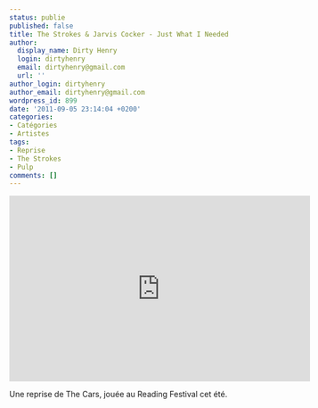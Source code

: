 ```yaml
---
status: publie
published: false
title: The Strokes & Jarvis Cocker - Just What I Needed
author:
  display_name: Dirty Henry
  login: dirtyhenry
  email: dirtyhenry@gmail.com
  url: ''
author_login: dirtyhenry
author_email: dirtyhenry@gmail.com
wordpress_id: 899
date: '2011-09-05 23:14:04 +0200'
categories:
- Catégories
- Artistes
tags:
- Reprise
- The Strokes
- Pulp
comments: []
---
```

<iframe width="540" height="333" src="http://www.youtube.com/embed/GfBjR8ihAQ8" frameborder="0" allowfullscreen></iframe>

Une reprise de The Cars, jouée au Reading Festival cet été.
